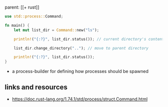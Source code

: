 parent: [[+ rust]]

```rust
use std::process::Command;

fn main() {
    let mut list_dir = Command::new("ls");

    println!("{:?}", list_dir.status()); // current directory's contents

    list_dir.change_directory(".."); // move to parent directory

    println!("{:?}", list_dir.status());
}
```

- a process-builder for defining how processes should be spawned

## links and resources

- https://doc.rust-lang.org/1.74.1/std/process/struct.Command.html
